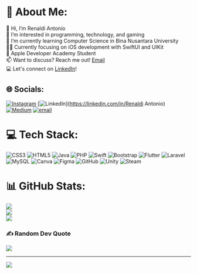 # 💫 About Me:
👋 Hi, I’m Renaldi Antonio<br>👀 I’m interested in programming, technology, and gaming<br>
🌱 I’m currently learning Computer Science in Bina Nusantara University<br>
🧑‍💻 Currently focusing on iOS development with SwiftUI and UIKit<br>
🍏 Apple Developer Academy Student<br>
📫 Want to discuss? Reach me out! [Email](renaldi.antonio19@gmail.com)<br>
💻 Let's connect on [LinkedIn](www.linkedin.com/in/renaldi-antonio)!


## 🌐 Socials:
[![Instagram](https://img.shields.io/badge/Instagram-%23E4405F.svg?logo=Instagram&logoColor=white)](https://instagram.com/renaldi_antonio) [![LinkedIn](https://img.shields.io/badge/LinkedIn-%230077B5.svg?logo=linkedin&logoColor=white)](https://linkedin.com/in/Renaldi Antonio) [![Medium](https://img.shields.io/badge/Medium-12100E?logo=medium&logoColor=white)](https://medium.com/@renaldi_antonio) [![email](https://img.shields.io/badge/Email-D14836?logo=gmail&logoColor=white)](mailto:renaldi.antonio19@gmail.com) 

# 💻 Tech Stack:
![CSS3](https://img.shields.io/badge/css3-%231572B6.svg?style=for-the-badge&logo=css3&logoColor=white) ![HTML5](https://img.shields.io/badge/html5-%23E34F26.svg?style=for-the-badge&logo=html5&logoColor=white) ![Java](https://img.shields.io/badge/java-%23ED8B00.svg?style=for-the-badge&logo=openjdk&logoColor=white) ![PHP](https://img.shields.io/badge/php-%23777BB4.svg?style=for-the-badge&logo=php&logoColor=white) ![Swift](https://img.shields.io/badge/swift-F54A2A?style=for-the-badge&logo=swift&logoColor=white) ![Bootstrap](https://img.shields.io/badge/bootstrap-%238511FA.svg?style=for-the-badge&logo=bootstrap&logoColor=white) ![Flutter](https://img.shields.io/badge/Flutter-%2302569B.svg?style=for-the-badge&logo=Flutter&logoColor=white) ![Laravel](https://img.shields.io/badge/laravel-%23FF2D20.svg?style=for-the-badge&logo=laravel&logoColor=white) ![MySQL](https://img.shields.io/badge/mysql-4479A1.svg?style=for-the-badge&logo=mysql&logoColor=white) ![Canva](https://img.shields.io/badge/Canva-%2300C4CC.svg?style=for-the-badge&logo=Canva&logoColor=white) ![Figma](https://img.shields.io/badge/figma-%23F24E1E.svg?style=for-the-badge&logo=figma&logoColor=white) ![GitHub](https://img.shields.io/badge/github-%23121011.svg?style=for-the-badge&logo=github&logoColor=white) ![Unity](https://img.shields.io/badge/unity-%23000000.svg?style=for-the-badge&logo=unity&logoColor=white) ![Steam](https://img.shields.io/badge/steam-%23000000.svg?style=for-the-badge&logo=steam&logoColor=white)
# 📊 GitHub Stats:
![](https://github-readme-stats.vercel.app/api?username=ZChronoss&theme=blue_navy&hide_border=false&include_all_commits=true&count_private=true)<br/>
![](https://nirzak-streak-stats.vercel.app/?user=ZChronoss&theme=blue_navy&hide_border=false)<br/>
![](https://github-readme-stats.vercel.app/api/top-langs/?username=ZChronoss&theme=blue_navy&hide_border=false&include_all_commits=true&count_private=true&layout=compact)

### ✍️ Random Dev Quote
![](https://quotes-github-readme.vercel.app/api?type=horizontal&theme=radical)

---
[![](https://visitcount.itsvg.in/api?id=ZChronoss&icon=0&color=0)](https://visitcount.itsvg.in)

<!-- Proudly created with GPRM ( https://gprm.itsvg.in ) -->
<!---
ZChronoss/ZChronoss is a ✨ special ✨ repository because its `README.md` (this file) appears on your GitHub profile.
You can click the Preview link to take a look at your changes.
--->
